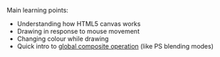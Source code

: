 Main learning points:

* Understanding how HTML5 canvas works
* Drawing in response to mouse movement
* Changing colour while drawing
* Quick intro to [global composite operation](https://developer.mozilla.org/en-US/docs/Web/API/CanvasRenderingContext2D/globalCompositeOperation) (like PS blending modes)
